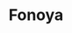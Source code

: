 ---
title: "Fonoya"
title_bn: "ফনোয়া ঝরা"
description: "Fonoya jhora starts from Nayapara and one stream ends at the Gopalpur jhora, another stream ends at Durgapur."
---
